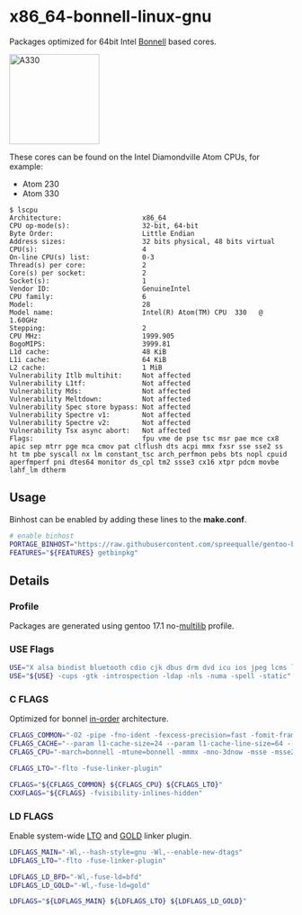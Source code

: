 # x86_64-bonnell-linux-gnu

Packages optimized for 64bit Intel [Bonnell](https://en.wikipedia.org/wiki/Bonnell_(microarchitecture)) based cores.

<img src="https://raw.githubusercontent.com/wiki/spreequalle/gentoo-binhost/images/Atom_A330_bonnel.png" alt="A330" width="160" />

These cores can be found on the Intel Diamondville Atom CPUs, for example:

* Atom 230
* Atom 330

```
$ lscpu
Architecture:                    x86_64
CPU op-mode(s):                  32-bit, 64-bit
Byte Order:                      Little Endian
Address sizes:                   32 bits physical, 48 bits virtual
CPU(s):                          4
On-line CPU(s) list:             0-3
Thread(s) per core:              2
Core(s) per socket:              2
Socket(s):                       1
Vendor ID:                       GenuineIntel
CPU family:                      6
Model:                           28
Model name:                      Intel(R) Atom(TM) CPU  330   @ 1.60GHz
Stepping:                        2
CPU MHz:                         1999.905
BogoMIPS:                        3999.81
L1d cache:                       48 KiB
L1i cache:                       64 KiB
L2 cache:                        1 MiB
Vulnerability Itlb multihit:     Not affected
Vulnerability L1tf:              Not affected
Vulnerability Mds:               Not affected
Vulnerability Meltdown:          Not affected
Vulnerability Spec store bypass: Not affected
Vulnerability Spectre v1:        Not affected
Vulnerability Spectre v2:        Not affected
Vulnerability Tsx async abort:   Not affected
Flags:                           fpu vme de pse tsc msr pae mce cx8 apic sep mtrr pge mca cmov pat clflush dts acpi mmx fxsr sse sse2 ss ht tm pbe syscall nx lm constant_tsc arch_perfmon pebs bts nopl cpuid aperfmperf pni dtes64 monitor ds_cpl tm2 ssse3 cx16 xtpr pdcm movbe lahf_lm dtherm
```
## Usage

Binhost can be enabled by adding these lines to the **make.conf**.

```bash
# enable binhost
PORTAGE_BINHOST="https://raw.githubusercontent.com/spreequalle/gentoo-binhost/${CHOST}"
FEATURES="${FEATURES} getbinpkg"
```

## Details

### Profile

Packages are generated using gentoo 17.1 no-[multilib](https://wiki.gentoo.org/wiki/Multilib) profile.

### USE Flags

```bash
USE="X alsa bindist bluetooth cdio cjk dbus drm dvd icu ios jpeg lcms lto lz4 lzma lzo openssl policykit samba sqlite systemd threads truetype upnp upower vdpau xkb zstd"
USE="${USE} -cups -gtk -introspection -ldap -nls -numa -spell -static"
```

### C FLAGS

Optimized for bonnel [in-order](https://en.wikipedia.org/wiki/Out-of-order_execution) architecture.

```bash
CFLAGS_COMMON="-O2 -pipe -fno-ident -fexcess-precision=fast -fomit-frame-pointer"
CFLAGS_CACHE="--param l1-cache-size=24 --param l1-cache-line-size=64 --param l2-cache-size=512"
CFLAGS_CPU="-march=bonnell -mtune=bonnell -mmmx -mno-3dnow -msse -msse2 -msse3 -mssse3 -mno-sse4a -mcx16 -msahf -mmovbe -mno-aes -mno-sha -mno-pclmul -mno-popcnt -mno-abm -mno-lwp -mno-fma -mno-fma4 -mno-xop -mno-bmi -mno-sgx -mno-bmi2 -mno-pconfig -mno-wbnoinvd -mno-tbm -mno-avx -mno-avx2 -mno-sse4.2 -mno-sse4.1 -mno-lzcnt -mno-rtm -mno-hle -mno-rdrnd -mno-f16c -mno-fsgsbase -mno-rdseed -mno-prfchw -mno-adx -mfxsr -mno-xsave -mno-xsaveopt -mno-avx512f -mno-avx512er -mno-avx512cd -mno-avx512pf -mno-prefetchwt1 -mno-clflushopt -mno-xsavec -mno-xsaves -mno-avx512dq -mno-avx512bw -mno-avx512vl -mno-avx512ifma -mno-avx512vbmi -mno-avx5124fmaps -mno-avx5124vnniw -mno-clwb -mno-mwaitx -mno-clzero -mno-pku -mno-rdpid -mno-gfni -mno-shstk -mno-avx512vbmi2 -mno-avx512vnni -mno-vaes -mno-vpclmulqdq -mno-avx512bitalg -mno-movdiri -mno-movdir64b -mno-waitpkg -mno-cldemote -mno-ptwrite ${CFLAGS_CACHE}"

CFLAGS_LTO="-flto -fuse-linker-plugin"

CFLAGS="${CFLAGS_COMMON} ${CFLAGS_CPU} ${CFLAGS_LTO}"
CXXFLAGS="${CFLAGS} -fvisibility-inlines-hidden"
```
### LD FLAGS

Enable system-wide [LTO](https://gcc.gnu.org/wiki/LinkTimeOptimization) and [GOLD](https://en.wikipedia.org/wiki/Gold_(linker)) linker plugin.

```bash
LDFLAGS_MAIN="-Wl,--hash-style=gnu -Wl,--enable-new-dtags"
LDFLAGS_LTO="-flto -fuse-linker-plugin"

LDFLAGS_LD_BFD="-Wl,-fuse-ld=bfd"
LDFLAGS_LD_GOLD="-Wl,-fuse-ld=gold"

LDFLAGS="${LDFLAGS_MAIN} ${LDFLAGS_LTO} ${LDFLAGS_LD_GOLD}"
```

